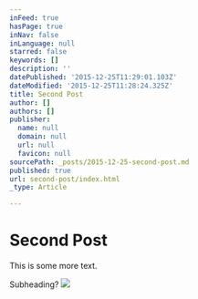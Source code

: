 ```yaml
---
inFeed: true
hasPage: true
inNav: false
inLanguage: null
starred: false
keywords: []
description: ''
datePublished: '2015-12-25T11:29:01.103Z'
dateModified: '2015-12-25T11:28:24.325Z'
title: Second Post
author: []
authors: []
publisher:
  name: null
  domain: null
  url: null
  favicon: null
sourcePath: _posts/2015-12-25-second-post.md
published: true
url: second-post/index.html
_type: Article

---
```

# Second Post

This is some more text.

Subheading?
![](https://the-grid-user-content.s3-us-west-2.amazonaws.com/60633917-7de0-40e6-a876-53b4432494e2.png)